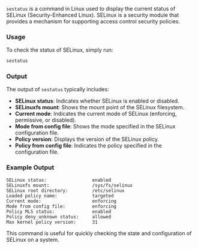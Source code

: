`sestatus` is a command in Linux used to display the current status of SELinux (Security-Enhanced Linux). SELinux is a security module that provides a mechanism for supporting access control security policies.

### Usage
To check the status of SELinux, simply run:
```sh
sestatus
```

### Output
The output of `sestatus` typically includes:
- **SELinux status**: Indicates whether SELinux is enabled or disabled.
- **SELinuxfs mount**: Shows the mount point of the SELinux filesystem.
- **Current mode**: Indicates the current mode of SELinux (enforcing, permissive, or disabled).
- **Mode from config file**: Shows the mode specified in the SELinux configuration file.
- **Policy version**: Displays the version of the SELinux policy.
- **Policy from config file**: Indicates the policy specified in the configuration file.

### Example Output
```plaintext
SELinux status:                 enabled
SELinuxfs mount:                /sys/fs/selinux
SELinux root directory:         /etc/selinux
Loaded policy name:             targeted
Current mode:                   enforcing
Mode from config file:          enforcing
Policy MLS status:              enabled
Policy deny_unknown status:     allowed
Max kernel policy version:      31
```

This command is useful for quickly checking the state and configuration of SELinux on a system.